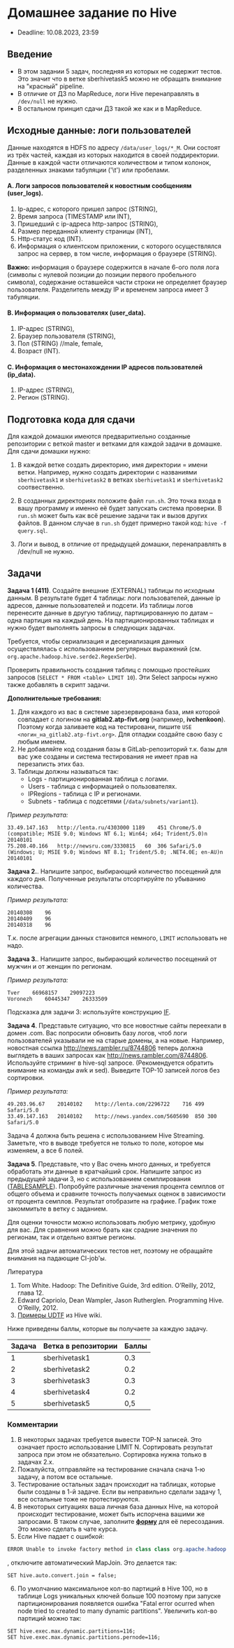 # Домашнее задание по Hive

* Deadline: 10.08.2023, 23:59

## Введение 
* В этом задании 5 задач, последняя из которых не содержит тестов. Это значит что в ветке sberhivetask5 можно не обращать внимание на "красный" pipeline.
* В отличие от ДЗ по MapReduce, логи Hive перенаправлять в `/dev/null` не нужно.
* В остальном принцип сдачи ДЗ такой же как и в MapReduce.

## Исходные данные: логи пользователей

Данные находятся в HDFS по адресу `/data/user_logs/*_M`. Они состоят из трёх частей, каждая из которых находится в своей поддиректории. Данные в каждой части отличаются количеством и типом колонок, разделенных знаками табуляции ('\t') или пробелами.

#### А. Логи запросов пользователей к новостным сообщениям (user_logs).
1. Ip-адрес, с которого пришел запрос (STRING),
2. Время запроса (TIMESTAMP или INT),
3. Пришедший с ip-адреса http-запрос (STRING),
4. Размер переданной клиенту страницы (INT),
5. Http-статус код (INT).
6. Информация о клиентском приложении, с которого осуществлялся запрос на сервер, в том числе, информация о браузере (STRING).

**Важно:** информация о браузере содержится в начале 6-ого поля лога (символы с нулевой позиции до позиции первого пробельного символа), содержание оставшейся части строки не определяет браузер пользователя. Разделитель между IP и временем запроса имеет 3 табуляции.

#### B. Информация о пользователях (user_data).
1. IP-адрес (STRING),
2. Браузер пользователя (STRING),
3. Пол (STRING) //male, female,
4. Возраст (INT).

#### С. Информация о местонахождении IP адресов пользователей (ip_data).
1. IP-адрес (STRING),
2. Регион (STRING).

## Подготовка кода для сдачи
Для каждой домашки имеются предваритиельно созданные репозитории с веткой master и ветками для каждой задачи в домашке. Для сдачи домашки нужно:

1. В каждой ветке создать директорию, имя директории = имени ветки. Например, нужно создать директории с названиями `sberhivetask1` и `sberhivetask2` в ветках `sberhivetask1` и `sberhivetask2` соотвественно.

2. В созданных директориях положите файл `run.sh`. Это точка входа в вашу программу и именно её будет запускать система проверки. В `run.sh` может быть как всё решение задачи так и вызов других файлов. В данном случае в `run.sh` будет примерно такой код: `hive -f query.sql`.

3. Логи и вывод, в отличие от предыдущей домашки, перенаправлять в /dev/null не нужно.


## Задачи

**Задача 1 (411)**. Создайте внешние (EXTERNAL) таблицы по исходным данным. В результате будет 4 таблицы: логи пользователей, данные ip адресов, данные пользователей и подсети. Из таблицы логов перенесите данные в другую таблицу, партицированную по датам – одна партиция на каждый день. На партиционированных таблицах и нужно будет выполнять запросы в следующих задачах.

Требуется, чтобы сериализация и десериализация данных осуществлялась с использованием регулярных выражений (см. `org.apache.hadoop.hive.serde2.RegexSerDe`).

Проверить правильность создания таблиц с помощью простейших запросов (`SELECT * FROM <table> LIMIT 10`). Эти Select запросы нужно также добавлять в скрипт задачи.

**Дополнительные требования:**
1. Для каждого из вас в системе зарезервирована база, имя которой совпадает с логином на **gitlab2.atp-fivt.org** (например, **ivchenkoon**). Поэтому когда заливаете код на тестировани, пишите `USE <логин_на_gitlab2.atp-fivt.org>`. Для отладки создайте свою базу с любым именем.
2. Не добавляйте код создания базы в GitLab-репозиторий т.к. базы для вас уже созданы и система тестирования не имеет прав на перезаписть этих баз.
3. Таблицы должны называться так:
    * Logs - партиционированная таблица с логами.
    * Users - таблица с информацией о пользователях.
    * IPRegions - таблица с IP и регионами.
    * Subnets - таблица с подсетями (`/data/subnets/variant1`).

*Пример результата:*
```
33.49.147.163	http://lenta.ru/4303000	1189	451	Chrome/5.0 (compatible; MSIE 9.0; Windows NT 6.1; Win64; x64; Trident/5.0)n	20140101
75.208.40.166	http://newsru.com/3330815	60	306	Safari/5.0 (Windows; U; MSIE 9.0; Windows NT 8.1; Trident/5.0; .NET4.0E; en-AU)n	20140101
```

**Задача 2.**. Напишите запрос, выбирающий количество посещений для каждого дня. Полученные результаты отсортируйте по убыванию количества.

*Пример результата:*
```
20140308	96
20140409	96
20140318	96
```
Т.к. после агрегации данных становится немного, `LIMIT` использовать не надо.

**Задача 3.**. Напишите запрос, выбирающий количество посещений от мужчин и от женщин по регионам.

*Пример результата:*
```
Tver	66968157	29097223
Voronezh	60445347	26333509
```
Подсказка для задачи 3: используйте конструкцию [IF](https://www.folkstalk.com/2011/11/conditional-functions-in-hive.html).

**Задача 4**. Представьте ситуацию, что все новостные сайты переехали в домен .com. Вас попросили обновить базу логов, чтоб логи пользователей указывали не на старые домены, а на новые. Например, новостная ссылка http://news.rambler.ru/8744806 теперь должна выглядеть в ваших запросах как http://news.rambler.com/8744806. Используйте стриминг в hive-sql запросе. (Рекомендуется обратить внимание на команды awk и sed). Выведите TOP-10 записей логов без сортировки.

*Пример результата:*
```
49.203.96.67	20140102	http://lenta.com/2296722	716	499	Safari/5.0
33.49.147.163	20140102	http://news.yandex.com/5605690	850	300	Safari/5.0
```
Задача 4 должна быть решена с использованием Hive Streaming. Заметьте, что в выводе требуется не только то поле, которое мы изменяем, а все 6 полей.

**Задача 5**. Представьте, что у Вас очень много данных, и требуется обработать эти данные в кратчайший срок. Напишите запрос из предыдущей задачи 3, но с использованием семплирования ([TABLESAMPLE](https://cwiki.apache.org/confluence/display/Hive/LanguageManual+Sampling)). Попробуйте различные значения процента семплов от общего объема и сравните точность получаемых оценок в зависимости от процента семплов. Результат отобразите на графике. График тоже закоммитьте в ветку с заданием.

Для оценки точности можно использовать любую метрику, удобную для вас. Для сравнения можно брать как срадние значения по регионам, так и отдельно взятые регионы.

Для этой задачи автоматических тестов нет, поэтому не обращайте внимания на падающие CI-job'ы.

Литература
1. Tom White. Hadoop: The Definitive Guide, 3rd edition. O’Reilly, 2012, глава 12.
2. Edward Capriolo, Dean Wampler, Jason Rutherglen. Programming Hive. O’Reilly, 2012.
3. [Примеры UDTF](https://cwiki.apache.org/confluence/display/Hive/LanguageManual+UDF#LanguageManualUDF-Built-inTable-GeneratingFunctions%28UDTF%29) из Hive wiki.

Ниже приведены баллы, которые вы получаете за каждую задачу.

|Задача | Ветка в репозитории | Баллы
|:--|:--|:--|
|1|sberhivetask1|0.3|
|2|sberhivetask2|0.2|
|3|sberhivetask3|0.3|
|4|sberhivetask4|0.2|
|5|sberhivetask5|0,5|

### Комментарии
1. В некоторых задачах требуется вывести TOP-N записей. Это означает просто использование LIMIT N. Сортировать результат запроса при этом не обязательно. Сортировка нужна только в задачах 2.х.
2. Пожалуйста, отправляйте на тестирование сначала снача 1-ю задачу, а потом все остальные.
3. Тестирование остальных задач происходит на таблицах, которые были созданы в 1-й задаче. Если вы неправильно сделали задачу 1, все остальные тоже не протестируются. 
4. В некоторых ситуациях ваша личная база данных Hive, на которой происходит тестирование, может быть испорчена вашими же запросами. В таком случае, заполните [**форму**](https://forms.gle/MmaPNj9NGvqpNYYr6) для её пересоздания. Это можно сделать в чате курса.
5. Если Hive падает с ошибкой:

```java
ERROR Unable to invoke factory method in class class org.apache.hadoop.hive.ql.log.HushableRandomAccessFileAppender for element HushableMutableRandomAccess. java.lang.reflect.InvocationTargetException
```
, отключите автоматический MapJoin. Это делается так: 

```
SET hive.auto.convert.join = false;
```

6. По умолчанию максимальное кол-во партиций в Hive 100, но в таблице Logs уникальных ключей больше 100 поэтому при запуске партиционирования появляется ошибка "Fatal error ocurred when node tried to created to many dynamic partitions". Увеличить кол-во партиций можно так:
```
SET hive.exec.max.dynamic.partitions=116;
SET hive.exec.max.dynamic.partitions.pernode=116;
```

